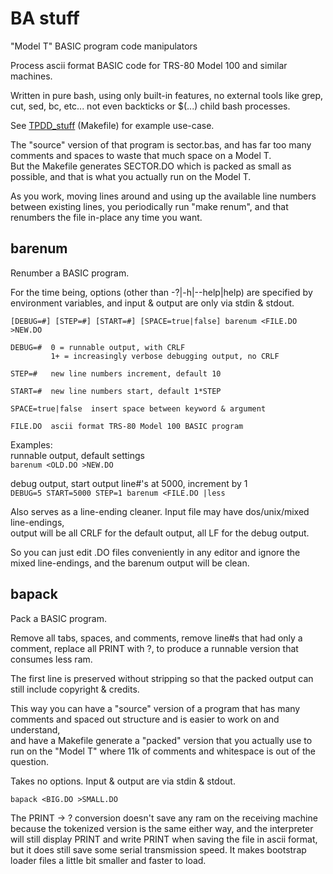 # BA stuff

"Model T" BASIC program code manipulators

Process ascii format BASIC code for TRS-80 Model 100 and similar machines.

Written in pure bash, using only built-in features, no external tools like grep, cut, sed, bc, etc... not even backticks or $(...) child bash processes.

See [TPDD_stuff](https://github.com/bkw777/TPDD_stuff) (Makefile) for example use-case.

The "source" version of that program is sector.bas, and has far too many comments and spaces to waste that much space on a Model T.  
But the Makefile generates SECTOR.DO which is packed as small as possible, and that is what you actually run on the Model T.

As you work, moving lines around and using up the available line numbers between existing lines, you periodically run "make renum", and that renumbers the file in-place any time you want.

## barenum

Renumber a BASIC program.

For the time being, options (other than -?|-h|--help|help) are specified by environment variables, and input & output are only via stdin & stdout.

```
[DEBUG=#] [STEP=#] [START=#] [SPACE=true|false] barenum <FILE.DO >NEW.DO

DEBUG=#  0 = runnable output, with CRLF
         1+ = increasingly verbose debugging output, no CRLF

STEP=#   new line numbers increment, default 10

START=#  new line numbers start, default 1*STEP

SPACE=true|false  insert space between keyword & argument

FILE.DO  ascii format TRS-80 Model 100 BASIC program
```

Examples:  
runnable output, default settings  
```barenum <OLD.DO >NEW.DO```

debug output, start output line#'s at 5000, increment by 1  
```DEBUG=5 START=5000 STEP=1 barenum <FILE.DO |less```

Also serves as a line-ending cleaner. Input file may have dos/unix/mixed line-endings,  
output will be all CRLF for the default output, all LF for the debug output.

So you can just edit .DO files conveniently in any editor and ignore the mixed line-endings, and the barenum output will be clean.

## bapack

Pack a BASIC program.

Remove all tabs, spaces, and comments, remove line#s that had only a comment, replace all PRINT with ?, to produce a runnable version that consumes less ram.

The first line is preserved without stripping so that the packed output can still include copyright & credits.

This way you can have a "source" version of a program that has many comments and spaced out structure and is easier to work on and understand,  
and have a Makefile generate a "packed" version that you actually use to run on the "Model T" where 11k of comments and whitespace is out of the question.

Takes no options. Input & output are via stdin & stdout.

```bapack <BIG.DO >SMALL.DO```

The PRINT -> ? conversion doesn't save any ram on the receiving machine because the tokenized version is the same either way, and the interpreter will still display PRINT and write PRINT when saving the file in ascii format, but it does still save some serial transmission speed. It makes bootstrap loader files a little bit smaller and faster to load.
